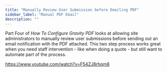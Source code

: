 ```yaml
---
title: "Manually Review User Submission before Emailing PDF"
sidebar_label: "Manual PDF Email"
description: ""
---
```



Part Four of <em>How To Configure Gravity PDF</em> looks at allowing site administrators to manually review user submissions before sending out an email notification with the PDF attached. This two step process works great when you need staff intervention - like when doing a quote - but still want to automate part of the process.

https://www.youtube.com/watch?v=F54ZJ8rhqm8